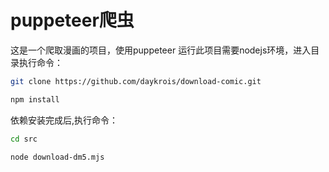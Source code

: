 # puppeteer爬虫

这是一个爬取漫画的项目，使用puppeteer
运行此项目需要nodejs环境，进入目录执行命令：


```bash
git clone https://github.com/daykrois/download-comic.git

npm install 
```
依赖安装完成后,执行命令：
```bash
cd src

node download-dm5.mjs
```
